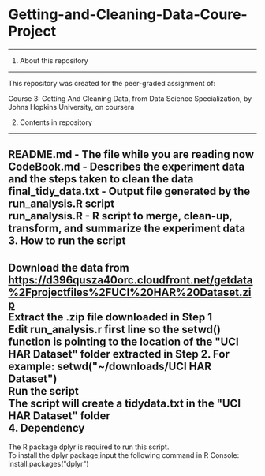 # Getting-and-Cleaning-Data-Coure-Project
---------------------------
1. About this repository
---------------------------
This repository was created for the peer-graded assignment of:

Course 3: Getting And Cleaning Data, from Data Science Specialization, by Johns Hopkins University, on coursera

2. Contents in repository
--------------------------
  README.md             - The file while you are reading now  
  CodeBook.md           - Describes the experiment data and the steps taken to clean the data  
  final_tidy_data.txt   - Output file generated by the run_analysis.R script  
  run_analysis.R        - R script to merge, clean-up, transform, and summarize the experiment data  
3. How to run the script
--------------------------
Download the data from https://d396qusza40orc.cloudfront.net/getdata%2Fprojectfiles%2FUCI%20HAR%20Dataset.zip  
Extract the .zip file downloaded in Step 1  
Edit run_analysis.r first line so the setwd() function is pointing to the location of the "UCI HAR Dataset" folder extracted in Step 2. For example: setwd("~/downloads/UCI HAR Dataset")  
Run the script  
The script will create a tidydata.txt in the "UCI HAR Dataset" folder  
4. Dependency
--------------------------
The R package dplyr is required to run this script.  
To install the dplyr package,input the following command in R Console:  
  install.packages("dplyr")  
